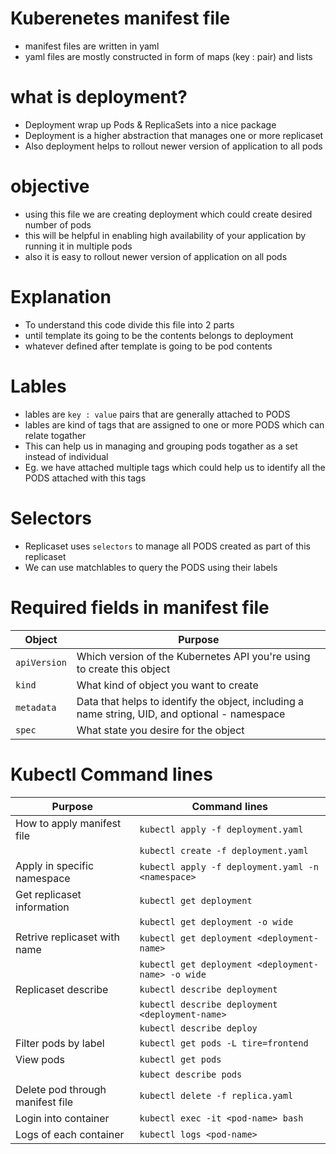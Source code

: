 # Kuberenetes manifest file
- manifest files are written in yaml
- yaml files are mostly constructed in form of maps (key : pair) and lists

# what is deployment?
- Deployment wrap up Pods & ReplicaSets into a nice package
- Deployment is a higher abstraction that manages one or more replicaset
- Also deployment helps to rollout newer version of application to all pods

# objective 
- using this file we are creating deployment which could create desired number of pods
- this will be helpful in enabling high availability of your application by running it in multiple pods
- also it is easy to rollout newer version of application on all pods

# Explanation
- To understand this code divide this file into 2 parts
- until template its going to be the contents belongs to deployment 
- whatever defined after template is going to be pod contents

# Lables 
- lables are `key : value` pairs that are generally attached to PODS
- lables are kind of tags that are assigned to one or more PODS which can relate togather
- This can help us in managing and grouping pods togather as a set instead of individual
- Eg. we have attached multiple tags which could help us to identify all the PODS attached with this tags

# Selectors
- Replicaset uses `selectors` to manage all PODS created as part of this replicaset
- We can use matchlables to query the PODS using their labels


# Required fields in manifest file

| Object       | Purpose                                                                                        |
| ------------ | ---------------------------------------------------------------------------------------------- |
| `apiVersion` | Which version of the Kubernetes API you're using to create this object                         |
| `kind`       | What kind of object you want to create                                                         |
| `metadata`   | Data that helps to identify the object, including a name string, UID, and optional - namespace |
| `spec`       | What state you desire for the object                                                           |

# Kubectl Command lines

| Purpose                          | Command lines                                      |
| -------------------------------- | -------------------------------------------------- |
| How to apply manifest file       | `kubectl apply -f deployment.yaml`                 |
|                                  | `kubectl create -f deployment.yaml`                |
| Apply in specific namespace      | `kubectl apply -f deployment.yaml -n <namespace>`  |
| Get replicaset information       | `kubectl get deployment`                           |
|                                  | `kubectl get deployment -o wide`                   |
| Retrive replicaset with name     | `kubectl get deployment <deployment-name>`         |
|                                  | `kubectl get deployment <deployment-name> -o wide` |
| Replicaset describe              | `kubectl describe deployment`                      |
|                                  | `kubectl describe deployment <deployment-name>`    |
|                                  | `kubectl describe deploy`                          |
| Filter pods by label             | `kubectl get pods -L tire=frontend`                |
| View pods                        | `kubectl get pods`                                 |
|                                  | `kubect describe pods`                             |
| Delete pod through manifest file | `kubectl delete -f replica.yaml`                   |
| Login into container             | `kubectl exec -it <pod-name> bash`                 |
| Logs of each container           | `kubectl logs <pod-name>`                          |